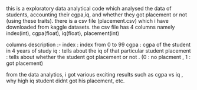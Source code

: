this is a exploratory data analytical code which analysed the data of students, accounting their cgpa,iq, and whether they got placement or not (using these traits).
there is a csv file (placement.csv) which i have downloaded from kaggle datasets.
the csv file has 4 columns namely index(int), cgpa(float), iq(float), placement(int)

columns description :- 
index : index from 0 to 99
cgpa : cgpa of the student in 4 years of study
iq : tells about the iq of that particular student
placement : tells about whether the student got placement or not . (0 : no placment , 1 : got placement)

from the data analytics, i got various exciting results such as cgpa vs iq , why high iq student didnt got his placement, etc.
